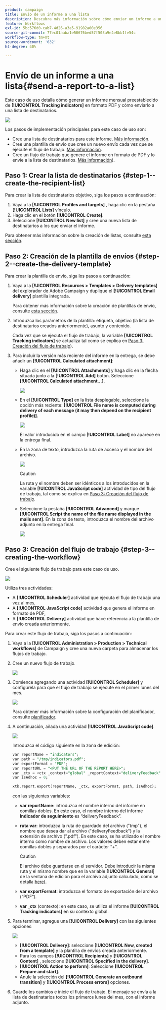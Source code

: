 ```yaml
---
product: campaign
title: Envío de un informe a una lista
description: Descubra más información sobre cómo enviar un informe a una lista con un flujo de trabajo
feature: Workflows
exl-id: 5bc576d0-cab7-4d26-a3a5-91982a00e356
source-git-commit: 77ec01aaba1e50676bed57f503a9e4e8bb1fe54c
workflow-type: tm+mt
source-wordcount: '632'
ht-degree: 40%

---
```


# Envío de un informe a una lista{#send-a-report-to-a-list}

Este caso de uso detalla cómo generar un informe mensual preestablecido de **[!UICONTROL Tracking indicators]** en formato PDF y cómo enviarlo a una lista de destinatarios.

![](assets/use_case_report_intro.png)

Los pasos de implementación principales para este caso de uso son:

* Cree una lista de destinatarios para este informe. [Más información](#step-1--create-the-recipient-list).
* Cree una plantilla de envío que cree un nuevo envío cada vez que se ejecute el flujo de trabajo. [Más información](#step-2--create-the-delivery-template).
* Cree un flujo de trabajo que genere el informe en formato de PDF y lo envíe a la lista de destinatarios. [Más información](#step-3--create-the-workflow)).

## Paso 1: Crear la lista de destinatarios {#step-1--create-the-recipient-list}

Para crear la lista de destinatarios objetivo, siga los pasos a continuación:

1. Vaya a la **[!UICONTROL Profiles and targets]** , haga clic en la pestaña **[!UICONTROL Lists]** vínculo.
1. Haga clic en el botón **[!UICONTROL Create]**.
1. Seleccione **[!UICONTROL New list]** y cree una nueva lista de destinatarios a los que enviar el informe.

Para obtener más información sobre la creación de listas, consulte [esta sección](../../v8/audiences/create-audiences.md).

## Paso 2: Creación de la plantilla de envíos {#step-2--create-the-delivery-template}

Para crear la plantilla de envío, siga los pasos a continuación:

1. Vaya a la **[!UICONTROL Resources > Templates > Delivery templates]** del explorador de Adobe Campaign y duplique el **[!UICONTROL Email delivery]** plantilla integrada.

   Para obtener más información sobre la creación de plantillas de envío, consulte [esta sección](../../v8/send/create-templates.md).

1. Introduzca los parámetros de la plantilla: etiqueta, objetivo (la lista de destinatarios creados anteriormente), asunto y contenido.

   Cada vez que se ejecuta el flujo de trabajo, la variable **[!UICONTROL Tracking indicators]** se actualiza tal como se explica en [Paso 3: Creación del flujo de trabajo](#step-3--creating-the-workflow)).

1. Para incluir la versión más reciente del informe en la entrega, se debe añadir un **[!UICONTROL Calculated attachment]**:

   * Haga clic en el **[!UICONTROL Attachments]** y haga clic en la flecha situada junto a la **[!UICONTROL Add]** botón. Seleccione **[!UICONTROL Calculated attachment...]**.

      ![](assets/use_case_report_4.png)

   * En el **[!UICONTROL Type]** en la lista desplegable, seleccione la opción más reciente: **[!UICONTROL File name is computed during delivery of each message (it may then depend on the recipient profile)]**.

      ![](assets/use_case_report_5.png)

      El valor introducido en el campo **[!UICONTROL Label]** no aparece en la entrega final.

   * En la zona de texto, introduzca la ruta de acceso y el nombre del archivo.

      ![](assets/use_case_report_6.png)

      >[!CAUTION]
      >
      >La ruta y el nombre deben ser idénticos a los introducidos en la variable **[!UICONTROL JavaScript code]** actividad de tipo del flujo de trabajo, tal como se explica en [Paso 3: Creación del flujo de trabajo](#step-3--creating-the-workflow).

   * Seleccione la pestaña **[!UICONTROL Advanced]** y marque **[!UICONTROL Script the name of the file name displayed in the mails sent]**. En la zona de texto, introduzca el nombre del archivo adjunto en la entrega final.

      ![](assets/use_case_report_6b.png)

## Paso 3: Creación del flujo de trabajo {#step-3--creating-the-workflow}

Cree el siguiente flujo de trabajo para este caso de uso.

![](assets/use_case_report_8.png)

Utiliza tres actividades:

* A **[!UICONTROL Scheduler]** actividad que ejecuta el flujo de trabajo una vez al mes,
* A **[!UICONTROL JavaScript code]** actividad que genera el informe en formato de PDF,
* A **[!UICONTROL Delivery]** actividad que hace referencia a la plantilla de envío creada anteriormente.

Para crear este flujo de trabajo, siga los pasos a continuación:

1. Vaya a la **[!UICONTROL Administration > Production > Technical workflows]** de Campaign y cree una nueva carpeta para almacenar los flujos de trabajo.
1. Cree un nuevo flujo de trabajo.

   ![](assets/use_case_report_7.png)

1. Comience agregando una actividad **[!UICONTROL Scheduler]** y configúrela para que el flujo de trabajo se ejecute en el primer lunes del mes.

   ![](assets/use_case_report_9.png)

   Para obtener más información sobre la configuración del planificador, consulte [planificador](scheduler.md).

1. A continuación, añada una actividad **[!UICONTROL JavaScript code]**.

   ![](assets/use_case_report_10.png)

   Introduzca el código siguiente en la zona de edición:

   ```sql
   var reportName = "indicators";
   var path = "/tmp/indicators.pdf";
   var exportFormat = "PDF";
   var reportURL = "<PUT THE URL OF THE REPORT HERE>";
   var _ctx = <ctx _context="global" _reportContext="deliveryFeedback" />
   var isAdhoc = 0;
   
   xtk.report.export(reportName, _ctx, exportFormat, path, isAdhoc);
   ```


   con las siguientes variables:

   * **var reportName**: introduzca el nombre interno del informe en comillas dobles. En este caso, el nombre interno del informe **Indicador de seguimiento** es “deliveryFeedback”.
   * **ruta var**: introduzca la ruta de guardado del archivo (&quot;tmp&quot;), el nombre que desea dar al archivo (&quot;deliveryFeedback&quot;) y la extensión de archivo (&quot;.pdf&quot;). En este caso, se ha utilizado el nombre interno como nombre de archivo. Los valores deben estar entre comillas dobles y separados por el carácter “+”.

      >[!CAUTION]
      >
      >El archivo debe guardarse en el servidor. Debe introducir la misma ruta y el mismo nombre que en la variable **[!UICONTROL General]** de la ventana de edición para el archivo adjunto calculado, como se detalla [here](#step-2--create-the-delivery-template)).

   * **var exportFormat**: introduzca el formato de exportación del archivo (“PDF”).
   * **var _ctx** (contexto): en este caso, se utiliza el informe **[!UICONTROL Tracking indicators]** en su contexto global.

1. Para terminar, agregue una **[!UICONTROL Delivery]** con las siguientes opciones:

   ![](assets/use_case_report_11.png)

   * **[!UICONTROL Delivery]**: seleccione **[!UICONTROL New, created from a template]** y la plantilla de envíos creada anteriormente.
   * Para los campos **[!UICONTROL Recipients]** y **[!UICONTROL Content]** , seleccione **[!UICONTROL Specified in the delivery]**.
   * **[!UICONTROL Action to perform]**: Seleccione **[!UICONTROL Prepare and start]**.
   * Anule la selección del **[!UICONTROL Generate an outbound transition]** y **[!UICONTROL Process errors]** opciones.

1. Guarde los cambios e inicie el flujo de trabajo. El mensaje se envía a la lista de destinatarios todos los primeros lunes del mes, con el informe adjunto.
